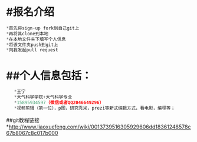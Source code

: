 ﻿#报名介绍
============
```js
*首先将sign-up fork到自己git上
*再将其clone到本地
*在本地文件夹下填写个人信息
*将该文件夹push到git上
*向我发起pull request
```
##个人信息包括：
=========
```js
   *王宁
   *大气科学学院+大气科学专业
   *15895934597（微信或者QQ2046649296）
   *视频剪辑（第一位），p图，研究秀米，prezi等新式编辑方式，看电影，编程等；
```
##git教程链接
*http://www.liaoxuefeng.com/wiki/0013739516305929606dd18361248578c67b8067c8c017b000
